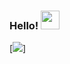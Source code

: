   ### Hello! <img src="https://user-images.githubusercontent.com/42378118/110234147-e3259600-7f4e-11eb-95be-0c4047144dea.gif" width="30">
 [<img src="https://github.com/Samarth2001/Samarth2001/blob/36a8eadbbe6818be3579a5690f6babe478b41e67/NUX_Octodex.gif"/>] 

 
